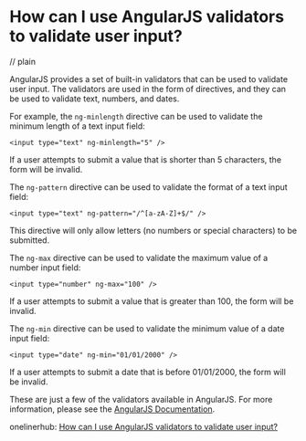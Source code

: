 # How can I use AngularJS validators to validate user input?
// plain

AngularJS provides a set of built-in validators that can be used to validate user input. The validators are used in the form of directives, and they can be used to validate text, numbers, and dates.

For example, the `ng-minlength` directive can be used to validate the minimum length of a text input field:

```
<input type="text" ng-minlength="5" />
```

If a user attempts to submit a value that is shorter than 5 characters, the form will be invalid.

The `ng-pattern` directive can be used to validate the format of a text input field:

```
<input type="text" ng-pattern="/^[a-zA-Z]+$/" />
```

This directive will only allow letters (no numbers or special characters) to be submitted.

The `ng-max` directive can be used to validate the maximum value of a number input field:

```
<input type="number" ng-max="100" />
```

If a user attempts to submit a value that is greater than 100, the form will be invalid.

The `ng-min` directive can be used to validate the minimum value of a date input field:

```
<input type="date" ng-min="01/01/2000" />
```

If a user attempts to submit a date that is before 01/01/2000, the form will be invalid.

These are just a few of the validators available in AngularJS. For more information, please see the [AngularJS Documentation](https://docs.angularjs.org/guide/forms).

onelinerhub: [How can I use AngularJS validators to validate user input?](https://onelinerhub.com/angularjs/how-can-i-use-angularjs-validators-to-validate-user-input)